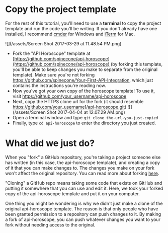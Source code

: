 # Copy the project template
For the rest of this tutorial, you'll need to use a **terminal** to copy the project template and run the code you'll be writing. If you don't already have one installed, I recommend [cmder](http://cmder.net/) for Windows and [iTerm](https://www.iterm2.com/) for Mac.

![](/assets/Screen Shot 2017-03-29 at 11.48.54 PM.png)

* Fork the "API Horoscope" template at [https://github.com/spinecone/api-horoscope](https://github.com/spinecone/api-horoscope) (by forking this template, you'll be able to keep changes you make to separate from the original template). Make sure you're not forking https://github.com/spinecone/Your-First-API-Integration, which just contains the instructions you're reading now.
* Now you've got your own copy of the horoscope template! To use it, visit https://github.com/your_username/api-horoscope
* Next, copy the HTTPS clone url for the fork (it should resemble https://github.com/your_username]/api-horoscope.git)
![](/assets/Screen Shot 2017-04-04 at 12.07.29 AM.png)
* Open a terminal window and type `git clone the-url-you-just-copied`
* Finally, type `cd api-horoscope` to enter the directory you just created.

# What did we just do?

When you "fork" a GitHub repository, you're taking a project someone else has written \(in this case, the api-horoscope template\), and creating a copy of it that you can make changes to. The changes you make on your fork won't affect the original repository. You can read more about forking [here](https://guides.github.com/activities/forking/).

"Cloning" a GitHub repo means taking some code that exists on GitHub and putting it somewhere that you can use and edit it. Here, we took your forked copy of the api-horoscope template and put it on your computer.

One thing you might be wondering is why we didn't just make a clone of the original api-horoscope template. The reason is that only people who have been granted permission to a repository can push changes to it. By making a fork of api-horoscope, you can push whatever changes you want to your fork without needing access to the original.
